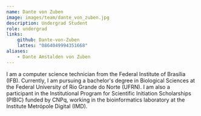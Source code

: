 ```yaml
---
name: Dante von Zuben
image: images/team/dante_von_zuben.jpg
description: Undergrad Student
role: undergrad
links:
    github: Dante-von-Zuben
    lattes: "0864049994351668"
aliases:
    - Dante Amstalden von Zuben
---
```


I am a computer science technician from the Federal Institute of Brasília (IFB). Currently, I am pursuing a bachelor's degree in Biological Sciences at the Federal University of Rio Grande do Norte (UFRN). I am also a participant in the Institutional Program for Scientific Initiation Scholarships (PIBIC) funded by CNPq, working in the bioinformatics laboratory at the Institute Metrópole Digital (IMD).
